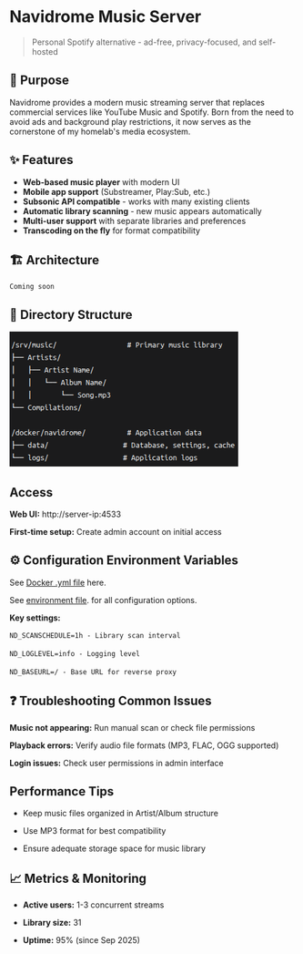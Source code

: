 # Navidrome Music Server

> Personal Spotify alternative - ad-free, privacy-focused, and self-hosted

## 🎯 Purpose
Navidrome provides a modern music streaming server that replaces commercial services like YouTube Music and Spotify. Born from the need to avoid ads and background play restrictions, it now serves as the cornerstone of my homelab's media ecosystem.

## ✨ Features
- **Web-based music player** with modern UI
- **Mobile app support** (Substreamer, Play:Sub, etc.)
- **Subsonic API compatible** - works with many existing clients
- **Automatic library scanning** - new music appears automatically
- **Multi-user support** with separate libraries and preferences
- **Transcoding on the fly** for format compatibility

## 🏗️ Architecture
```
Coming soon
```
## 📁 Directory Structure
![alt text](image.png)

## Access
**Web UI:** http://server-ip:4533

**First-time setup:** Create admin account on initial access

## ⚙️ Configuration Environment Variables

See [Docker .yml file](./docker-compose.yml) here.

See [environment file](./.env.example). for all configuration options.



**Key settings:**
```
ND_SCANSCHEDULE=1h - Library scan interval

ND_LOGLEVEL=info - Logging level

ND_BASEURL=/ - Base URL for reverse proxy
```
## ❓ Troubleshooting Common Issues
**Music not appearing:** Run manual scan or check file permissions

**Playback errors:** Verify audio file formats (MP3, FLAC, OGG supported)

**Login issues:** Check user permissions in admin interface

## Performance Tips
- Keep music files organized in Artist/Album structure

- Use MP3 format for best compatibility

- Ensure adequate storage space for music library

## 📈 Metrics & Monitoring
- **Active users:** 1-3 concurrent streams

- **Library size:** 31

- **Uptime:** 95% (since Sep 2025)